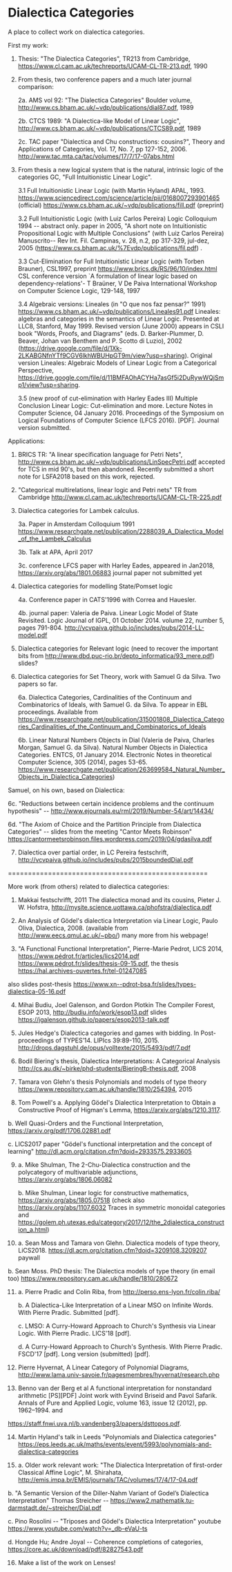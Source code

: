 # Dialectica Categories
A place to collect  work on dialectica categories. 

First my work:

1. Thesis: "The Dialectica Categories", TR213 from Cambridge, https://www.cl.cam.ac.uk/techreports/UCAM-CL-TR-213.pdf, 1990

2. From thesis, two conference papers and a much later journal comparison:

    2a. AMS vol 92: "The Dialectica Categories" Boulder volume, http://www.cs.bham.ac.uk/~vdp/publications/dial87.pdf, 1989

    2b. CTCS 1989: "A Dialectica-like Model of Linear Logic", http://www.cs.bham.ac.uk/~vdp/publications/CTCS89.pdf, 1989
 
    2c. TAC paper "Dialectica and Chu constructions: cousins?", Theory and Applications of Categories, Vol. 17, No. 7, pp 127-152, 2006.
    http://www.tac.mta.ca/tac/volumes/17/7/17-07abs.html
    
3. From  thesis a new logical system that is the natural, intrinsic logic of the categories GC, "Full Intuitionistic Linear Logic".

   3.1 Full Intuitionistic Linear Logic (with Martin Hyland) APAL, 1993. https://www.sciencedirect.com/science/article/pii/0168007293901465 (official)
   https://www.cs.bham.ac.uk/~vdp/publications/fill.pdf (preprint)
   
   3.2 Full Intuitionistic Logic (with Luiz Carlos Pereira) Logic Colloquium 1994 -- abstract only. paper in 2005, "A short note on Intuitionistic Propositional Logic with Multiple Conclusions"  (with Luiz Carlos Pereira) Manuscrito-- Rev Int. Fil. Campinas, v. 28, n.2, pp 317-329,  jul-dez, 2005 (https://www.cs.bham.ac.uk/%7Evdp/publications/fil.pdf) . 
   
   3.3 Cut-Elimination for Full Intuitionistic Linear Logic (with Torben Brauner), CSL1997, preprint https://www.brics.dk/RS/96/10/index.html
   CSL conference version `A formulation of linear logic based on dependency-relations'- T Braüner, V De Paiva International Workshop on Computer Science Logic, 129-148, 1997
   
   3.4 Algebraic versions: Lineales (in "O que nos faz pensar?" 1991) https://www.cs.bham.ac.uk/~vdp/publications/Lineales91.pdf
        Lineales: algebras and categories in the semantics of Linear Logic. Presented at LLC8, Stanford, May 1999. Revised version (June 2000) appears in CSLI book "Words, Proofs, and Diagrams" (eds. D. Barker-Plummer, D. Beaver, Johan van Benthem and P. Scotto di Luzio), 2002 (https://drive.google.com/file/d/1Xk-2LKABGNfnYTf9CGV6lkhWBUHpGT9m/view?usp=sharing). Original version Lineales: Algebraic Models of Linear Logic from a Categorical Perspective, https://drive.google.com/file/d/11BMFAOhACYHa7asGf5i2DuRywWQjSmp1/view?usp=sharing.
   
   3.5 (new proof of cut-elimination with Harley Eades III)  Multiple Conclusion Linear Logic: Cut-elimination and more. Lecture Notes in Computer Science, 04 January 2016. Proceedings of the Symposium on Logical Foundations of Computer Science (LFCS 2016). [PDF]. Journal version submitted.

Applications: 

1. BRICS TR: "A linear specification language for Petri Nets", http://www.cs.bham.ac.uk/~vdp/publications/LinSpecPetri.pdf
   accepted for TCS in mid 90's, but then abandoned. Recently submitted a short note for LSFA2018 based on this work, rejected.     

2. "Categorical multirelations, linear logic and Petri nets" TR from Cambridge http://www.cl.cam.ac.uk/techreports/UCAM-CL-TR-225.pdf

3. Dialectica categories for Lambek calculus. 

   3a. Paper in Amsterdam Colloquium 1991
https://www.researchgate.net/publication/2288039_A_Dialectica_Model_of_the_Lambek_Calculus

   3b. Talk at APA, April 2017
   
   3c. conference LFCS paper with Harley Eades, appeared in Jan2018,
   https://arxiv.org/abs/1801.06883
   journal paper not submitted yet

4. Dialectica categories for modelling State/Pomset logic

   4a. Conference paper in CATS'1996 with Correa and Hauesler.

   4b. journal paper: Valeria de Paiva. Linear Logic Model of State Revisited. Logic Journal of IGPL, 01 October 2014. 
   volume 22, number 5, pages 791-804. http://vcvpaiva.github.io/includes/pubs/2014-LL-model.pdf

5. Dialectica categories for Relevant logic 
(need to recover the important bits from http://www.dbd.puc-rio.br/depto_informatica/93_mere.pdf) slides?

6. Dialectica categories for Set Theory, work with Samuel G da Silva. Two papers so far.

   6a. Dialectica Categories, Cardinalities of the Continuum and Combinatorics of Ideals, with Samuel G. da Silva.
   To appear in EBL proceedings. Available from https://www.researchgate.net/publication/315001808_Dialectica_Categories_Cardinalities_of_the_Continuum_and_Combinatorics_of_Ideals

   6b. Linear Natural Numbers Objects in Dial (Valeria de Paiva, Charles Morgan, Samuel G. da Silva). 
   Natural Number Objects in    Dialectica Categories. ENTCS, 01 January 2014. 
   Electronic Notes in theoretical Computer Science, 305 (2014), pages 53-65.
   https://www.researchgate.net/publication/263699584_Natural_Number_Objects_in_Dialectica_Categories)
   
 Samuel, on his own, based on Dialectica:
 
   6c. "Reductions between certain incidence problems and the continuum hypothesis" -- 
   http://www.ejournals.eu/rml/2019/Number-54/art/14434/
   
   6d. "The Axiom of Choice and the Partition Principle from Dialectica Categories" -- slides from the meeting
   "Cantor Meets Robinson" https://cantormeetsrobinson.files.wordpress.com/2019/04/gdasilva.pdf

 7. Dialectica over partial order, in LC Pereira festschrift, http://vcvpaiva.github.io/includes/pubs/2015boundedDial.pdf

==================================================

More work (from others) related to dialectica categories:

1. Makkai festschrifft, 2011
The dialectica monad and its cousins, Pieter J. W. Hofstra, 
http://mysite.science.uottawa.ca/phofstra/dialectica.pdf

2. An Analysis of Gödel's dialectica Interpretation via Linear Logic, Paulo Oliva, Dialectica, 2008.
(available from http://www.eecs.qmul.ac.uk/~pbo/) many more from his webpage!

3. "A Functional Functional Interpretation", Pierre-Marie Pedrot, LICS 2014, 
https://www.pédrot.fr/articles/lics2014.pdf
https://www.pédrot.fr/slides/thesis-09-15.pdf, 
the thesis https://hal.archives-ouvertes.fr/tel-01247085

also slides post-thesis https://www.xn--pdrot-bsa.fr/slides/types-dialectica-05-16.pdf

4. Mihai Budiu, Joel Galenson, and Gordon Plotkin
The Compiler Forest, ESOP 2013, http://budiu.info/work/esop13.pdf
slides https://jgalenson.github.io/papers/esop2013-talk.pdf

5. Jules Hedge's Dialectica categories and games with bidding. 
In Post-proceedings of TYPES’14. LIPIcs 39:89-110, 2015. 
http://drops.dagstuhl.de/opus/volltexte/2015/5493/pdf/7.pdf

6. Bodil Biering's thesis, Dialectica Interpretations: A Categorical Analysis 
http://cs.au.dk/~birke/phd-students/BieringB-thesis.pdf, 2008

7. Tamara von Glehn's thesis Polynomials and models of type theory 
https://www.repository.cam.ac.uk/handle/1810/254394, 2015

8. Tom Powell's
a.   Applying Gödel's Dialectica Interpretation to Obtain a Constructive Proof of Higman's Lemma, 
https://arxiv.org/abs/1210.3117.

b. Well Quasi-Orders and the Functional Interpretation, https://arxiv.org/pdf/1706.02881.pdf

c. LICS2017 paper 	"Gödel's functional interpretation and the concept of learning" 
http://dl.acm.org/citation.cfm?doid=2933575.2933605

9. a. Mike Shulman, The 2-Chu-Dialectica construction and the polycategory of multivariable adjunctions, 
   https://arxiv.org/abs/1806.06082
   
   b. Mike Shulman, Linear logic for constructive mathematics, https://arxiv.org/abs/1805.07518
   (check also https://arxiv.org/abs/1107.6032 Traces in symmetric monoidal categories and 
   https://golem.ph.utexas.edu/category/2017/12/the_2dialectica_construction_a.html)
   
  
10. a. Sean Moss and Tamara von Glehn. Dialectica models of type theory, LiCS2018.
https://dl.acm.org/citation.cfm?doid=3209108.3209207 paywall

b. Sean Moss. PhD thesis: The Dialectica models of type theory (in email too) 
https://www.repository.cam.ac.uk/handle/1810/280672

11. a. Pierre Pradic and Colin Riba, from http://perso.ens-lyon.fr/colin.riba/

    b. A Dialectica-Like Interpretation of a Linear MSO on Infinite Words.
With Pierre Pradic. Submitted [pdf].

    c. LMSO: A Curry-Howard Approach to Church's Synthesis via Linear Logic.
With Pierre Pradic. LICS'18 [pdf].

    d. A Curry-Howard Approach to Church's Synthesis.
With Pierre Pradic. FSCD'17 [pdf]. Long version (submitted) [pdf]. 

12. Pierre Hyvernat, A Linear Category of Polynomial Diagrams, 
http://www.lama.univ-savoie.fr/pagesmembres/hyvernat/research.php

13. Benno van der Berg et al 
A functional interpretation for nonstandard arithmetic [PS][PDF]
Joint work with Eyvind Briseid and Pavol Safarik. 
Annals of Pure and Applied Logic, volume 163, issue 12 (2012), pp. 1962–1994.
and

https://staff.fnwi.uva.nl/b.vandenberg3/papers/dsttopos.pdf.

14. Martin Hyland's talk in Leeds "Polynomials and Dialectica categories"
https://eps.leeds.ac.uk/maths/events/event/5993/polynomials-and-dialectica-categories

15. a. Older work relevant work: "The Dialectica Interpretation of first-order
Classical Affine Logic", M. Shirahata, http://emis.impa.br/EMIS/journals/TAC/volumes/17/4/17-04.pdf

b. "A Semantic Version of the Diller-Nahm Variant of Godel’s Dialectica Interpretation"
Thomas Streicher -- https://www2.mathematik.tu-darmstadt.de/~streicher/Dial.pdf

c. Pino Rosolini -- "Triposes and Gödel's Dialectica Interpretation" 
youtube https://www.youtube.com/watch?v=_db-eVaU-ts

d. Hongde Hu; Andre Joyal --  Coherence completions of categories, https://core.ac.uk/download/pdf/82827543.pdf

16. Make a list of the work on Lenses!
